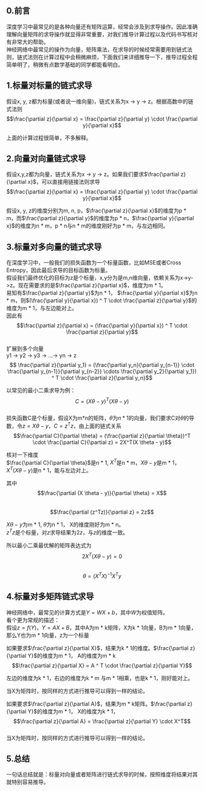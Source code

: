 ## 0.前言
深度学习中最常见的是各种向量还有矩阵运算，经常会涉及到求导操作。因此准确理解向量矩阵的求导操作就显得非常重要，对我们推导计算过程以及代码书写核对有非常大的帮助。  
神经网络中最常见的操作为向量，矩阵乘法，在求导的时候经常需要用到链式法则，链式法则在计算过程中会稍微麻烦，下面我们来详细推导一下，推导过程全程简单明了，稍微有点数学基础的同学都能看明白。  

## 1.标量对标量的链式求导
假设x, y, z都为标量(或者说一维向量)，链式关系为x -> y -> z。根据高数中的链式法则  
$$\frac{\partial z}{\partial x} = \frac{\partial z}{\partial y} \cdot \frac{\partial y}{\partial x}$$  

上面的计算过程很简单，不多解释。  

## 2.向量对向量链式求导  
假设x,y,z都为向量，链式关系为x -> y -> z。如果我们要求$\frac{\partial z}{\partial x}$，可以直接用链接法则求导  
$$\frac{\partial z}{\partial x} = \frac{\partial z}{\partial y} \cdot \frac{\partial y}{\partial x}$$  

假设x, y, z的维度分别为m, n, p，$\frac{\partial z}{\partial x}$的维度为p * m，而$\frac{\partial z}{\partial y}$的维度为p * n，$\frac{\partial y}{\partial x}$的维度为n * m，p * n与n * m的维度刚好为p * m，与左边相同。  

## 3.标量对多向量的链式求导
在深度学习中，一般我们的损失函数为一个标量函数，比如MSE或者Cross Entropy，因此最后求导的目标函数为标量。  
假设我们最终优化的目标为z是个标量，x,y分为是m,n维向量，依赖关系为x->y->z。现在需要求的是$\frac{\partial z}{\partial x}$，维度为m * 1。  
易知有$\frac{\partial z}{\partial y}$为n * 1， $\frac{\partial y}{\partial x}$为n * m，则$(\frac{\partial y}{\partial x}) ^ T \cdot \frac{\partial z}{\partial y}$的维度为m * 1，与左边能对上。  
因此有  
$$\frac{\partial z}{\partial x} = (\frac{\partial y}{\partial x}) ^ T \cdot \frac{\partial z}{\partial y}$$  
扩展到多个向量  
y1 -> y2 -> y3 -> ...-> yn -> z  
$$ \frac{\partial z}{\partial y_1} = (\frac{\partial y_n}{\partial y_{n-1}} \cdot \frac{\partial y_{n-1}}{\partial y_{n-2}} \cdots \frac{\partial y_2}{\partial y_1}) ^ T \cdot \frac{\partial z}{\partial y_n}$$  

以常见的最小二乘求导为例：  
$$C = (X\theta - y) ^ T (X\theta - y)$$  
损失函数C是个标量，假设X为m\*n的矩阵，$\theta$为$n*1$的向量，我们要求C对$\theta$的导数，令$z = X\theta - y$，$C = z^Tz$，由上面的链式关系  
$$\frac{\partial C}{\partial \theta} =  (\frac{\partial z}{\partial \theta})^T \cdot \frac{\partial C}{\partial z} = 2X^T(X \theta - y)$$  

核对一下维度  
$\frac{\partial C}{\partial \theta}$是n * 1, $X^T$是n * m，$X \theta - y$是m * 1， $X^T (X \theta - y)$是n * 1，能与左边对上。  

其中  
$$\frac{\partial (X \theta - y)}{\partial \theta} = X$$  
$$\frac{\partial (z^Tz)}{\partial z} = 2z$$  

$X \theta - y$为m * 1, $\theta$为n * 1， X的维度刚好为m * n。  
$z^Tz$是个标量，对$z$求导结果为$2z$，与$z$的维度一致。  

所以最小二乘最优解的矩阵表达式为  
$$2X^T(X \theta - y) = 0$$  
$$\theta = (X^TX)^{-1}X^Ty$$  

## 4.标量对多矩阵链式求导
神经网络中，最常见的计算方式是$Y = WX + b$，其中$W$为权值矩阵。  
看个更为常规的描述：  
假设$z = f(Y)$，$Y = AX + B$，其中A为m * k矩阵，X为k * 1向量，B为m * 1向量，那么Y也为m * 1向量，z为一个标量    

如果要求$\frac{\partial z}{\partial X}$，结果为k * 1的维度。$\frac{\partial z}{\partial Y}$的维度为m * 1， A的维度为m * k  
$$\frac{\partial z}{\partial X} =  A ^ T \cdot \frac{\partial z}{\partial Y}$$  

左边的维度为k * 1，右边的维度为k * m 与m * 1相乘，也是k * 1，刚好能对上。  

当X为矩阵时，按同样的方式进行推导可以得到一样的结论。  

如果要求$\frac{\partial z}{\partial A}$，结果为m * k矩阵。$\frac{\partial z}{\partial Y}$的维度为m * 1， X的维度为k * 1，  
$$\frac{\partial z}{\partial A} =  \frac{\partial z}{\partial Y} \cdot X^T$$  
当X为矩阵时，按同样的方式进行推导可以得到一样的结论。  


## 5.总结
一句话总结就是：标量对向量或者矩阵进行链式求导的时候，按照维度将结果对其就特别容易推导。  